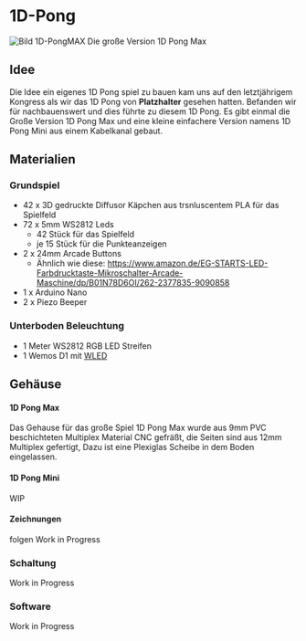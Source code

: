 # 1D-Pong
![Bild 1D-PongMAX](https://raw.githubusercontent.com/c3re/1D-Pong/refs/heads/main/1DPongMax.jpg)
Die große Version 1D Pong Max 
## Idee
Die Idee ein eigenes 1D Pong spiel zu bauen kam uns auf den letztjährigem Kongress als wir das 1D Pong von **Platzhalter** gesehen hatten. Befanden wir für nachbauenswert und dies führte zu diesem 1D Pong. Es gibt einmal die Große Version 1D Pong Max und eine kleine einfachere Version namens 1D Pong Mini aus einem Kabelkanal gebaut. 
## Materialien
### Grundspiel

- 42 x 3D gedruckte Diffusor Käpchen aus trsnluscentem PLA für das Spielfeld
- 72 x 5mm WS2812 Leds
  - 42 Stück für das Spielfeld
  - je 15 Stück für die Punkteanzeigen
- 2 x 24mm Arcade Buttons
  - Ähnlich wie diese: https://www.amazon.de/EG-STARTS-LED-Farbdrucktaste-Mikroschalter-Arcade-Maschine/dp/B01N78D6OI/262-2377835-9090858
- 1 x Arduino Nano
- 2 x Piezo Beeper
  
### Unterboden Beleuchtung
- 1 Meter WS2812 RGB LED Streifen
- 1 Wemos D1 mit [WLED](https://kno.wled.ge/)

## Gehäuse
#### 1D Pong Max
Das Gehause für das große Spiel 1D Pong Max wurde aus 9mm PVC beschichteten Multiplex Material CNC gefräßt,
die Seiten sind aus 12mm Multiplex gefertigt, Dazu ist eine Plexiglas Scheibe in dem Boden eingelassen.
#### 1D Pong Mini
WIP

#### Zeichnungen
folgen
Work in Progress

### Schaltung
Work in Progress

### Software
Work in Progress


